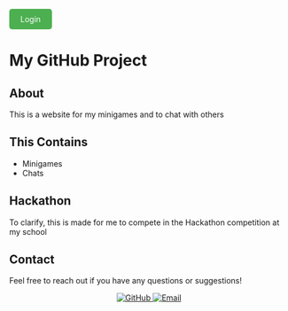 <a href="https://samm2013.github.io/login.html" style="background-color: #4CAF50; color: white; padding: 10px 20px; text-align: center; text-decoration: none; display: inline-block; border-radius: 5px;">Login</a>

# My GitHub Project

<div align="center">

</div>

## About

This is a website for my minigames and to chat with others

## This Contains

- Minigames
- Chats

## Hackathon

To clarify, this is made for me to compete in the Hackathon competition at my school

## Contact

Feel free to reach out if you have any questions or suggestions!

<div align="center">
  <a href="https://github.com/Samm2013">
    <img src="https://img.shields.io/badge/GitHub-100000?style=for-the-badge&logo=github&logoColor=white" alt="GitHub">
  </a>
  <a href="mailto:santhoshviknesh19@gmail.com">
    <img src="https://img.shields.io/badge/Email-D14836?style=for-the-badge&logo=gmail&logoColor=white" alt="Email">
  </a>
</div>
